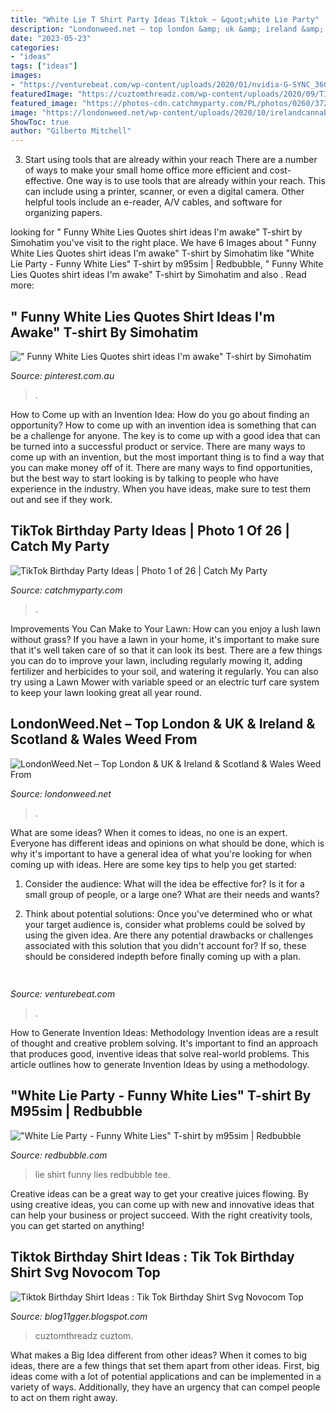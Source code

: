 ```yaml
---
title: "White Lie T Shirt Party Ideas Tiktok ~ &quot;white Lie Party"
description: "Londonweed.net – top london &amp; uk &amp; ireland &amp; scotland &amp; wales weed from"
date: "2023-05-23"
categories:
- "ideas"
tags: ["ideas"]
images:
- "https://venturebeat.com/wp-content/uploads/2020/01/nvidia-G-SYNC_360Hz.jpg"
featuredImage: "https://cuztomthreadz.com/wp-content/uploads/2020/09/TIK-TOK-Birthday-Shirt-youth-white-scaled.jpg"
featured_image: "https://photos-cdn.catchmyparty.com/PL/photos/0260/3725/20201121_132228.jpg"
image: "https://londonweed.net/wp-content/uploads/2020/10/irelandcannabis-300x197.jpg"
ShowToc: true
author: "Gilberto Mitchell"
---
```



3) Start using tools that are already within your reach
There are a number of ways to make your small home office more efficient and cost-effective. One way is to use tools that are already within your reach. This can include using a printer, scanner, or even a digital camera. Other helpful tools include an e-reader, A/V cables, and software for organizing papers.

	

		
looking for &quot; Funny White Lies Quotes shirt ideas I&#039;m awake&quot; T-shirt by Simohatim you've visit to the right place. We have 6 Images about &quot; Funny White Lies Quotes shirt ideas I&#039;m awake&quot; T-shirt by Simohatim like &quot;White Lie Party - Funny White Lies&quot; T-shirt by m95sim | Redbubble, &quot; Funny White Lies Quotes shirt ideas I&#039;m awake&quot; T-shirt by Simohatim and also . Read more:
		
    
## &quot; Funny White Lies Quotes Shirt Ideas I&#039;m Awake&quot; T-shirt By Simohatim

<img loading=lazy src="https://i.pinimg.com/736x/f9/f2/e6/f9f2e6db7804e662b3456d372d3bc5ec.jpg" onerror="this.onerror=null;this.src='https://tse4.mm.bing.net/th?id=OIP.50vZuk149o2cT-DaZyEIlgHaJ3&amp;pid=15.1';" alt="&quot; Funny White Lies Quotes shirt ideas I&#039;m awake&quot; T-shirt by Simohatim">

_Source: pinterest.com.au_

>. 

	

How to Come up with an Invention Idea: How do you go about finding an opportunity?
How to come up with an invention idea is something that can be a challenge for anyone. The key is to come up with a good idea that can be turned into a successful product or service. There are many ways to come up with an invention, but the most important thing is to find a way that you can make money off of it. There are many ways to find opportunities, but the best way to start looking is by talking to people who have experience in the industry. When you have ideas, make sure to test them out and see if they work.

    
## TikTok Birthday Party Ideas | Photo 1 Of 26 | Catch My Party

<img loading=lazy src="https://photos-cdn.catchmyparty.com/PL/photos/0260/3725/20201121_132228.jpg" onerror="this.onerror=null;this.src='https://tse4.mm.bing.net/th?id=OIP.p9RJO1LkMjXeTya3xVOOwAHaJ4&amp;pid=15.1';" alt="TikTok Birthday Party Ideas | Photo 1 of 26 | Catch My Party">

_Source: catchmyparty.com_

>. 

	

Improvements You Can Make to Your Lawn: How can you enjoy a lush lawn without grass?
If you have a lawn in your home, it's important to make sure that it's well taken care of so that it can look its best. There are a few things you can do to improve your lawn, including regularly mowing it, adding fertilizer and herbicides to your soil, and watering it regularly. You can also try using a Lawn Mower with variable speed or an electric turf care system to keep your lawn looking great all year round.

    
## LondonWeed.Net – Top London &amp; UK &amp; Ireland &amp; Scotland &amp; Wales Weed From

<img loading=lazy src="https://londonweed.net/wp-content/uploads/2020/10/irelandcannabis-300x197.jpg" onerror="this.onerror=null;this.src='https://tse1.mm.bing.net/th?id=OIP.yK0HsEry_qYUFgmqdG_BzAAAAA&amp;pid=15.1';" alt="LondonWeed.Net – Top London &amp; UK &amp; Ireland &amp; Scotland &amp; Wales Weed From">

_Source: londonweed.net_

>. 

	

What are some ideas?
When it comes to ideas, no one is an expert. Everyone has different ideas and opinions on what should be done, which is why it's important to have a general idea of what you're looking for when coming up with ideas. Here are some key tips to help you get started:
1. Consider the audience: What will the idea be effective for? Is it for a small group of people, or a large one? What are their needs and wants?

2. Think about potential solutions: Once you've determined who or what your target audience is, consider what problems could be solved by using the given idea. Are there any potential drawbacks or challenges associated with this solution that you didn't account for? If so, these should be considered indepth before finally coming up with a plan.


    
## 

<img loading=lazy src="https://venturebeat.com/wp-content/uploads/2020/01/nvidia-G-SYNC_360Hz.jpg" onerror="this.onerror=null;this.src='https://tse2.mm.bing.net/th?id=OIP.RusOj6i-a9s8TFQtCEHV7QHaDr&amp;pid=15.1';" alt="">

_Source: venturebeat.com_

>. 

	

How to Generate Invention Ideas: Methodology
Invention ideas are a result of thought and creative problem solving. It's important to find an approach that produces good, inventive ideas that solve real-world problems. This article outlines how to generate Invention Ideas by using a methodology.

    
## &quot;White Lie Party - Funny White Lies&quot; T-shirt By M95sim | Redbubble

<img loading=lazy src="https://ih1.redbubble.net/image.1592718826.7381/ssrco,classic_tee,mens,fafafa:ca443f4786,front_alt,square_product,600x600.jpg" onerror="this.onerror=null;this.src='https://tse4.mm.bing.net/th?id=OIP.FSCcNjqpoMCdicCmSycmrQHaHZ&amp;pid=15.1';" alt="&quot;White Lie Party - Funny White Lies&quot; T-shirt by m95sim | Redbubble">

_Source: redbubble.com_

>lie shirt funny lies redbubble tee. 

	

Creative ideas can be a great way to get your creative juices flowing. By using creative ideas, you can come up with new and innovative ideas that can help your business or project succeed. With the right creativity tools, you can get started on anything!

    
## Tiktok Birthday Shirt Ideas : Tik Tok Birthday Shirt Svg Novocom Top

<img loading=lazy src="https://cuztomthreadz.com/wp-content/uploads/2020/09/TIK-TOK-Birthday-Shirt-youth-white-scaled.jpg" onerror="this.onerror=null;this.src='https://tse1.mm.bing.net/th?id=OIP.IZJwqYd4_9IZIup2H4FOxAHaHa&amp;pid=15.1';" alt="Tiktok Birthday Shirt Ideas : Tik Tok Birthday Shirt Svg Novocom Top">

_Source: blog11gger.blogspot.com_

>cuztomthreadz cuztom. 

	

What makes a Big Idea different from other ideas?
When it comes to big ideas, there are a few things that set them apart from other ideas. First, big ideas come with a lot of potential applications and can be implemented in a variety of ways. Additionally, they have an urgency that can compel people to act on them right away.

